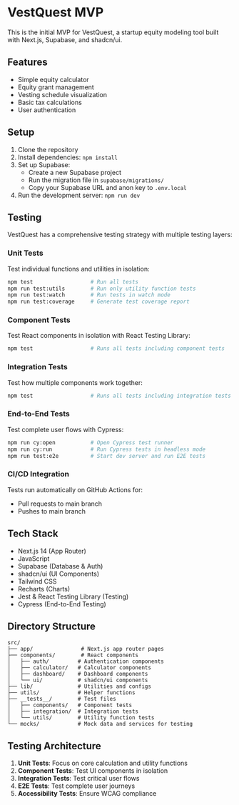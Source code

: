 # VestQuest MVP

This is the initial MVP for VestQuest, a startup equity modeling tool built with Next.js, Supabase, and shadcn/ui.

## Features

- Simple equity calculator
- Equity grant management
- Vesting schedule visualization
- Basic tax calculations
- User authentication

## Setup

1. Clone the repository
2. Install dependencies: `npm install`
3. Set up Supabase:
   - Create a new Supabase project
   - Run the migration file in `supabase/migrations/`
   - Copy your Supabase URL and anon key to `.env.local`
4. Run the development server: `npm run dev`

## Testing

VestQuest has a comprehensive testing strategy with multiple testing layers:

### Unit Tests

Test individual functions and utilities in isolation:

```bash
npm test                  # Run all tests
npm run test:utils        # Run only utility function tests
npm run test:watch        # Run tests in watch mode
npm run test:coverage     # Generate test coverage report
```

### Component Tests

Test React components in isolation with React Testing Library:

```bash
npm test                  # Runs all tests including component tests
```

### Integration Tests

Test how multiple components work together:

```bash
npm test                  # Runs all tests including integration tests
```

### End-to-End Tests

Test complete user flows with Cypress:

```bash
npm run cy:open           # Open Cypress test runner
npm run cy:run            # Run Cypress tests in headless mode
npm run test:e2e          # Start dev server and run E2E tests
```

### CI/CD Integration

Tests run automatically on GitHub Actions for:
- Pull requests to main branch
- Pushes to main branch

## Tech Stack

- Next.js 14 (App Router)
- JavaScript
- Supabase (Database & Auth)
- shadcn/ui (UI Components)
- Tailwind CSS
- Recharts (Charts)
- Jest & React Testing Library (Testing)
- Cypress (End-to-End Testing)

## Directory Structure

```
src/
├── app/               # Next.js app router pages
├── components/        # React components
│   ├── auth/         # Authentication components
│   ├── calculator/   # Calculator components
│   ├── dashboard/    # Dashboard components
│   └── ui/           # shadcn/ui components
├── lib/              # Utilities and configs
├── utils/            # Helper functions
├── __tests__/        # Test files
│   ├── components/   # Component tests
│   ├── integration/  # Integration tests
│   └── utils/        # Utility function tests
└── mocks/            # Mock data and services for testing
```

## Testing Architecture

1. **Unit Tests**: Focus on core calculation and utility functions
2. **Component Tests**: Test UI components in isolation
3. **Integration Tests**: Test critical user flows
4. **E2E Tests**: Test complete user journeys
5. **Accessibility Tests**: Ensure WCAG compliance
